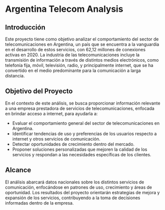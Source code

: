 # Argentina Telecom Analysis
##  Introducción
Este proyecto tiene como objetivo analizar el comportamiento del sector de telecomunicaciones en Argentina, un país que se encuentra a la vanguardia en el desarrollo de estos servicios, con 62,12 millones de conexiones activas en 2020. La industria de las telecomunicaciones incluye la transmisión de información a través de distintos medios electrónicos, como telefonía fija, móvil, televisión, radio, y principalmente internet, que se ha convertido en el medio predominante para la comunicación a larga distancia.

## Objetivo del Proyecto
En el contexto de este análisis, se busca proporcionar información relevante a una empresa prestadora de servicios de telecomunicaciones, enfocada en brindar acceso a internet, para ayudarla a:

- Evaluar el comportamiento general del sector de telecomunicaciones en Argentina.
- Identificar tendencias de uso y preferencias de los usuarios respecto a internet y otros servicios de comunicación.
- Detectar oportunidades de crecimiento dentro del mercado.
- Proponer soluciones personalizadas que mejoren la calidad de los servicios y respondan a las necesidades específicas de los clientes.

## Alcance
El análisis abarcará datos nacionales sobre los distintos servicios de comunicación, enfocándose en patrones de uso, crecimiento y áreas de oportunidad. Los resultados del proyecto orientarán estrategias de mejora y expansión de los servicios, contribuyendo a la toma de decisiones informadas dentro de la empresa.
